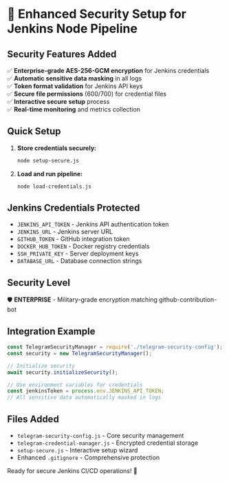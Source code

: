 # 🔐 Enhanced Security Setup for Jenkins Node Pipeline

## Security Features Added
✅ **Enterprise-grade AES-256-GCM encryption** for Jenkins credentials  
✅ **Automatic sensitive data masking** in all logs  
✅ **Token format validation** for Jenkins API keys  
✅ **Secure file permissions** (600/700) for credential files  
✅ **Interactive secure setup** process  
✅ **Real-time monitoring** and metrics collection  

## Quick Setup
1. **Store credentials securely:**
   ```bash
   node setup-secure.js
   ```

2. **Load and run pipeline:**
   ```bash
   node load-credentials.js
   ```

## Jenkins Credentials Protected
- `JENKINS_API_TOKEN` - Jenkins API authentication token
- `JENKINS_URL` - Jenkins server URL  
- `GITHUB_TOKEN` - GitHub integration token
- `DOCKER_HUB_TOKEN` - Docker registry credentials
- `SSH_PRIVATE_KEY` - Server deployment keys
- `DATABASE_URL` - Database connection strings

## Security Level
🛡️ **ENTERPRISE** - Military-grade encryption matching github-contribution-bot

## Integration Example
```javascript
const TelegramSecurityManager = require('./telegram-security-config');
const security = new TelegramSecurityManager();

// Initialize security
await security.initializeSecurity();

// Use environment variables for credentials
const jenkinsToken = process.env.JENKINS_API_TOKEN;
// All sensitive data automatically masked in logs
```

## Files Added
- `telegram-security-config.js` - Core security management
- `telegram-credential-manager.js` - Encrypted credential storage
- `setup-secure.js` - Interactive setup wizard
- Enhanced `.gitignore` - Comprehensive protection

Ready for secure Jenkins CI/CD operations! 🚀
